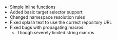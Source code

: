 * Simple inline functions
* Added basic target selector support
* Changed namespace resolution rules
* Fixed splash text to use the correct repository URL
* Fixed bugs with propagating macros
  * Though severely limited string macros